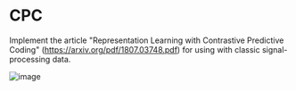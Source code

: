 # CPC
Implement the article "Representation Learning with Contrastive Predictive Coding" (https://arxiv.org/pdf/1807.03748.pdf)
for using with classic signal-processing data.


![image](https://user-images.githubusercontent.com/39904249/128229320-969ffd08-ff8c-4675-9a69-78cfb8d21e7b.png)

